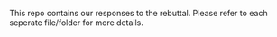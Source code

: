 This repo contains our responses to the rebuttal. Please refer to each seperate file/folder for more details.
